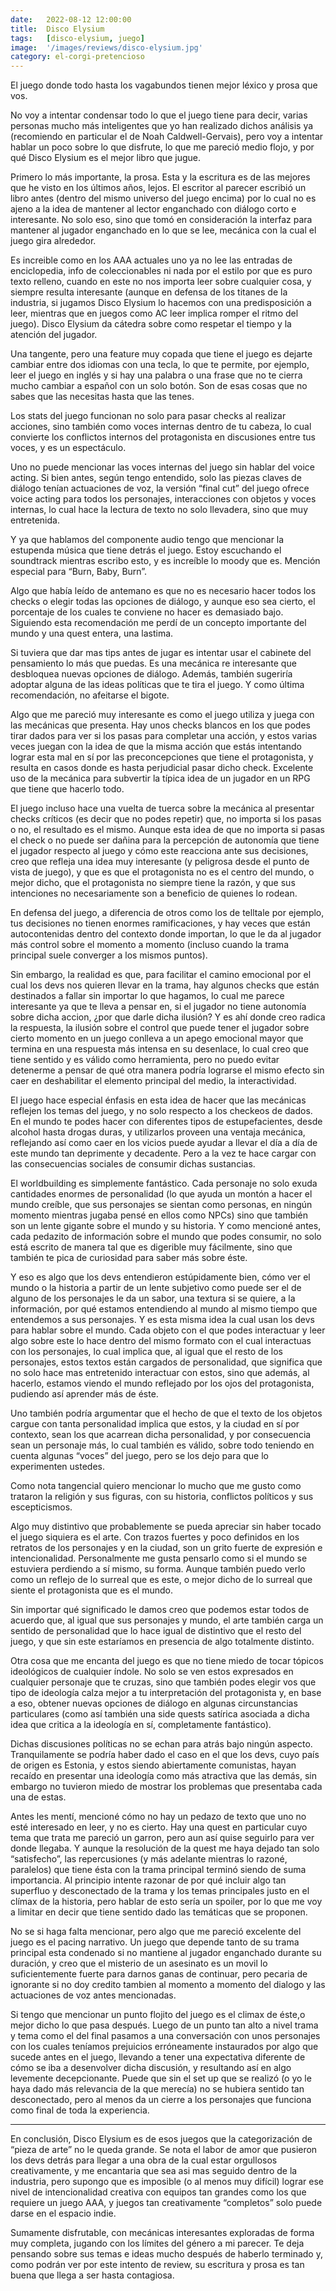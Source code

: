 ```yaml
---
date:   2022-08-12 12:00:00
title:  Disco Elysium
tags:   [disco-elysium, juego]
image:  '/images/reviews/disco-elysium.jpg'
category: el-corgi-pretencioso
---
```

El juego donde todo hasta los vagabundos tienen mejor léxico y prosa que vos.

No voy a intentar condensar todo lo que el juego tiene para decir, varias personas mucho más inteligentes que yo han realizado dichos análisis ya (recomiendo en particular el de Noah Caldwell-Gervais), pero voy a intentar hablar un poco sobre lo que disfrute, lo que me pareció medio flojo, y por qué Disco Elysium es el mejor libro que jugue.

Primero lo más importante, la prosa. Esta y la escritura es de las mejores que he visto en los últimos años, lejos. El escritor al parecer escribió un libro antes (dentro del mismo universo del juego encima) por lo cual no es ajeno a la idea de mantener al lector enganchado con diálogo corto e interesante. No solo eso, sino que tomó en consideración la interfaz para mantener al jugador enganchado en lo que se lee, mecánica con la cual el juego gira alrededor.

Es increible como en los AAA actuales uno ya no lee las entradas de enciclopedia, info de coleccionables ni nada por el estilo por que es puro texto relleno, cuando en este no nos importa leer sobre cualquier cosa, y siempre resulta interesante (aunque en defensa de los titanes de la industria, si jugamos Disco Elysium lo hacemos con una predisposición a leer, mientras que en juegos como AC leer implica romper el ritmo del juego). Disco Elysium da cátedra sobre como respetar el tiempo y la atención del jugador.

Una tangente, pero una feature muy copada que tiene el juego es dejarte cambiar entre dos idiomas con una tecla, lo que te permite, por ejemplo, leer el juego en inglés y si hay una palabra o una frase que no te cierra mucho cambiar a español con un solo botón. Son de esas cosas que no sabes que las necesitas hasta que las tenes.

Los stats del juego funcionan no solo para pasar checks al realizar acciones, sino también como voces internas dentro de tu cabeza, lo cual convierte los conflictos internos del protagonista en discusiones entre tus voces, y es un espectáculo.

Uno no puede mencionar las voces internas del juego sin hablar del voice acting. Si bien antes, según tengo entendido, solo las piezas claves de diálogo tenían actuaciones de voz, la versión “final cut” del juego ofrece voice acting para todos los personajes, interacciones con objetos y voces internas, lo cual hace la lectura de texto no solo llevadera, sino que muy entretenida.

Y ya que hablamos del componente audio tengo que mencionar la estupenda música que tiene detrás el juego. Estoy escuchando el soundtrack mientras escribo esto, y es increíble lo moody que es. Mención especial para “Burn, Baby, Burn”.

Algo que había leído de antemano es que no es necesario hacer todos los checks o elegir todas las opciones de diálogo, y aunque eso sea cierto, el porcentaje de los cuales te conviene no hacer es demasiado bajo. Siguiendo esta recomendación me perdí de un concepto importante del mundo y una quest entera, una lastima.

Si tuviera que dar mas tips antes de jugar es intentar usar el cabinete del pensamiento lo más que puedas. Es una mecánica re interesante que desbloquea nuevas opciones de diálogo. Además, también sugeriría adoptar alguna de las ideas políticas que te tira el juego. 
Y como última recomendación, no afeitarse el bigote.

Algo que me pareció muy interesante es como el juego utiliza y juega con las mecánicas que presenta. Hay unos checks blancos en los que podes tirar dados para ver si los pasas para completar una acción, y estos varias veces juegan con la idea de que la misma acción que estás intentando lograr esta mal en sí por las preconcepciones que tiene el protagonista, y resulta en casos donde es hasta perjudicial pasar dicho check. Excelente uso de la mecánica para subvertir la típica idea de un jugador en un RPG que tiene que hacerlo todo.

El juego incluso hace una vuelta de tuerca sobre la mecánica al presentar checks críticos (es decir que no podes repetir) que, no importa si los pasas o no, el resultado es el mismo. Aunque esta idea de que no importa si pasas el check o no puede ser dañina para la percepción de autonomía que tiene el jugador respecto al juego y cómo este reacciona ante sus decisiones, creo que refleja una idea muy interesante (y peligrosa desde el punto de vista de juego), y que es que el protagonista no es el centro del mundo, o mejor dicho, que el protagonista no siempre tiene la razón, y que sus intenciones no necesariamente son a beneficio de quienes lo rodean.

En defensa del juego, a diferencia de otros como los de telltale por ejemplo, tus decisiones no tienen enormes ramificaciones, y hay veces que están autocontenidas dentro del contexto donde importan, lo que le da al jugador más control sobre el momento a momento (incluso cuando la trama principal suele converger a los mismos puntos).

Sin embargo, la realidad es que, para facilitar el camino emocional por el cual los devs nos quieren llevar en la trama, hay algunos checks que están destinados a fallar sin importar lo que hagamos, lo cual me parece interesante ya que te lleva a pensar en, si el jugador no tiene autonomía sobre dicha accion, ¿por que darle dicha ilusión? Y es ahí donde creo radica la respuesta, la ilusión sobre el control que puede tener el jugador sobre cierto momento en un juego conlleva a un apego emocional mayor que termina en una respuesta más intensa en su desenlace, lo cual creo que tiene sentido y es válido como herramienta, pero no puedo evitar detenerme a pensar de qué otra manera podría lograrse el mismo efecto sin caer en deshabilitar el elemento principal del medio, la interactividad.

El juego hace especial énfasis en esta idea de hacer que las mecánicas reflejen los temas del juego, y no solo respecto a los checkeos de dados. En el mundo te podes hacer con diferentes tipos de estupefacientes, desde alcohol hasta drogas duras, y utilizarlos proveen una ventaja mecánica, reflejando así como caer en los vicios puede ayudar a llevar el día a día de este mundo tan deprimente y decadente. Pero a la vez te hace cargar con las consecuencias sociales de consumir dichas sustancias.

El worldbuilding es simplemente fantástico. Cada personaje no solo exuda cantidades enormes de personalidad (lo que ayuda un montón a hacer el mundo creíble, que sus personajes se sientan como personas, en ningún momento mientras jugaba pensé en ellos como NPCs) sino que también son un lente gigante sobre el mundo y su historia. Y como mencioné antes, cada pedazito de información sobre el mundo que podes consumir, no solo está escrito de manera tal que es digerible muy fácilmente, sino que también te pica de curiosidad para saber más sobre éste.

Y eso es algo que los devs entendieron estúpidamente bien, cómo ver el mundo o la historia a partir de un lente subjetivo como puede ser el de alguno de los personajes le da un sabor, una textura si se quiere, a la información, por qué estamos entendiendo al mundo al mismo tiempo que entendemos a sus personajes. Y es esta misma idea la cual usan los devs para hablar sobre el mundo. Cada objeto con el que podes interactuar y leer algo sobre este lo hace dentro del mismo formato con el cual interactuas con los personajes, lo cual implica que, al igual que el resto de los personajes, estos textos están cargados de personalidad, que significa que no solo hace mas entretenido interactuar con estos, sino que además, al hacerlo, estamos viendo el mundo reflejado por los ojos del protagonista, pudiendo así aprender más de éste.

Uno también podría argumentar que el hecho de que el texto de los objetos cargue con tanta personalidad implica que estos, y la ciudad en sí por contexto, sean los que acarrean dicha personalidad, y por consecuencia sean un personaje más, lo cual también es válido, sobre todo teniendo en cuenta algunas “voces” del juego, pero se los dejo para que lo experimenten ustedes.

Como nota tangencial quiero mencionar lo mucho que me gusto como trataron la religión y sus figuras, con su historia, conflictos políticos y sus escepticismos.

Algo muy distintivo que probablemente se pueda apreciar sin haber tocado el juego siquiera es el arte. Con trazos fuertes y poco definidos en los retratos de los personajes y en la ciudad, son un grito fuerte de expresión e intencionalidad. Personalmente me gusta pensarlo como si el mundo se estuviera perdiendo a sí mismo, su forma. Aunque también puedo verlo como un reflejo de lo surreal que es este, o mejor dicho de lo surreal que siente el protagonista que es el mundo.

Sin importar qué significado le damos creo que podemos estar todos de acuerdo que, al igual que sus personajes y mundo, el arte también carga un sentido de personalidad que lo hace igual de distintivo que el resto del juego, y que sin este estaríamos en presencia de algo totalmente distinto.

Otra cosa que me encanta del juego es que no tiene miedo de tocar tópicos ideológicos de cualquier índole. No solo se ven estos expresados en cualquier personaje que te cruzas, sino que también podes elegir vos que tipo de ideología calza mejor a tu interpretación del protagonista y, en base a eso, obtener nuevas opciones de diálogo en algunas circunstancias particulares (como así también una side quests satírica asociada a dicha idea que critica a la ideología en sí, completamente fantástico).

Dichas discusiones políticas no se echan para atrás bajo ningún aspecto. Tranquilamente se podría haber dado el caso en el que los devs, cuyo país de origen es Estonia, y estos siendo abiertamente comunistas, hayan recaído en presentar una ideología como más atractiva que las demás, sin embargo no tuvieron miedo de mostrar los problemas que presentaba cada una de estas.

Antes les mentí, mencioné cómo no hay un pedazo de texto que uno no esté interesado en leer, y no es cierto. Hay una quest en particular cuyo tema que trata me pareció un garron, pero aun así quise seguirlo para ver donde llegaba. Y aunque la resolución de la quest me haya dejado tan solo “satisfecho”, las repercusiones (y más adelante mientras lo razoné, paralelos) que tiene ésta con la trama principal terminó siendo de suma importancia. Al principio intente razonar de por qué incluir algo tan superfluo y desconectado de la trama y los temas principales justo en el clímax de la historia, pero hablar de esto sería un spoiler, por lo que me voy a limitar en decir que tiene sentido dado las temáticas que se proponen.

No se si haga falta mencionar, pero algo que me pareció excelente del juego es el pacing narrativo. Un juego que depende tanto de su trama principal esta condenado si no mantiene al jugador enganchado durante su duración, y creo que el misterio de un asesinato es un movil lo suficientemente fuerte para darnos ganas de continuar, pero pecaria de ignorante si no doy credito tambien al momento a momento del dialogo y las actuaciones de voz antes mencionadas.

Si tengo que mencionar un punto flojito del juego es el climax de éste,o mejor dicho lo que pasa después. Luego de un punto tan alto a nivel trama y tema como el del final pasamos a una conversación con unos personajes con los cuales teníamos prejuicios erróneamente instaurados por algo que sucede antes en el juego, llevando a tener una expectativa diferente de cómo se iba a desenvolver dicha discusión, y resultando así en algo levemente decepcionante. Puede que sin el set up que se realizó (o yo le haya dado más relevancia de la que merecía) no se hubiera sentido tan desconectado, pero al menos da un cierre a los personajes que funciona como final de toda la experiencia.

<hr>

En conclusión, Disco Elysium es de esos juegos que la categorización de “pieza de arte” no le queda grande. Se nota el labor de amor que pusieron los devs detrás para llegar a una obra de la cual estar orgullosos creativamente, y me encantaria que sea asi mas seguido dentro de la industria, pero supongo que es imposible (o al menos muy difícil) lograr ese nivel de intencionalidad creativa con equipos tan grandes como los que requiere un juego AAA, y juegos tan creativamente “completos” solo puede darse en el espacio indie.

Sumamente disfrutable, con mecánicas interesantes exploradas de forma muy completa, jugando con los límites del género a mi parecer. Te deja pensando sobre sus temas e ideas mucho después de haberlo terminado y, como podrán ver por este intento de review, su escritura y prosa es tan buena que llega a ser hasta contagiosa.